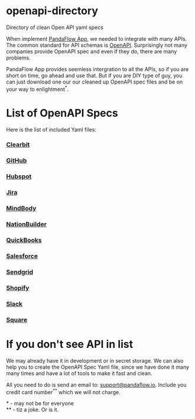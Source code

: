 # openapi-directory
Directory of clean Open API yaml specs

When implement [PandaFlow App](https://www.pandaflow.io), we needed to integrate with many APIs. The common standard for API schemas 
is [OpenAPI](https://swagger.io/docs/specification/about/). Surprisingly not many companies provide OpenAPI spec and even if they do, there
are many problems.

PandaFlow App provides seemless intergration to all the APIs, so if you are short on time, go ahead and use that.
But if you are DIY type of guy, you can just download one our our cleaned up OpenAPI spec files and be on your way to enlightment<sup>*</sup>.


# List of OpenAPI Specs

Here is the list of included Yaml files:


### [Clearbit](./Clearbit)

### [GitHub](./GitHub)

### [Hubspot](./Hubspot)

### [Jira](./Jira)

### [MindBody](./MindBody)

### [NationBuilder](./NationBuilder)

### [QuickBooks](./QuickBooks)

### [Salesforce](./Salesforce)

### [Sendgrid](./Sendgrid)

### [Shopify](./Shopify)

### [Slack](./Slack)

### [Square](./Square)


# If you don't see API in list

We may already have it in development or in secret storage.
We can also help you to create the OpenAPI Spec Yaml file, since we have done it many many times and have a lot of tools to make it fast and clean.

All you need to do is send an email to: support@pandaflow.io.  Include you credit card number<sup>**</sup> which we will not charge.

  
\* - may not be for everyone  
\*\* - tiz a joke.  Or is it.  

